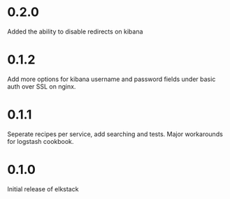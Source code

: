 # 0.2.0

Added the ability to disable redirects on kibana

# 0.1.2

Add more options for kibana username and password fields under basic auth over SSL on nginx.

# 0.1.1

Seperate recipes per service, add searching and tests. Major workarounds for logstash cookbook.

# 0.1.0

Initial release of elkstack
